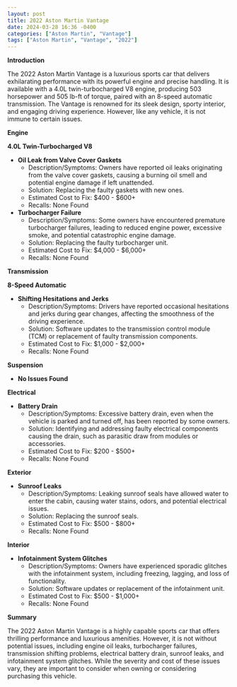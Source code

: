 ```yaml
---
layout: post
title: 2022 Aston Martin Vantage
date: 2024-03-28 16:36 -0400
categories: ["Aston Martin", "Vantage"]
tags: ["Aston Martin", "Vantage", "2022"]
---
```

**Introduction**

The 2022 Aston Martin Vantage is a luxurious sports car that delivers exhilarating performance with its powerful engine and precise handling. It is available with a 4.0L twin-turbocharged V8 engine, producing 503 horsepower and 505 lb-ft of torque, paired with an 8-speed automatic transmission. The Vantage is renowned for its sleek design, sporty interior, and engaging driving experience. However, like any vehicle, it is not immune to certain issues.

**Engine**

**4.0L Twin-Turbocharged V8**

* **Oil Leak from Valve Cover Gaskets**
    * Description/Symptoms: Owners have reported oil leaks originating from the valve cover gaskets, causing a burning oil smell and potential engine damage if left unattended. 
    * Solution: Replacing the faulty gaskets with new ones. 
    * Estimated Cost to Fix: $400 - $600+
    * Recalls: None Found
* **Turbocharger Failure**
    * Description/Symptoms: Some owners have encountered premature turbocharger failures, leading to reduced engine power, excessive smoke, and potential catastrophic engine damage. 
    * Solution: Replacing the faulty turbocharger unit. 
    * Estimated Cost to Fix: $4,000 - $6,000+
    * Recalls: None Found

**Transmission**

**8-Speed Automatic**

* **Shifting Hesitations and Jerks**
    * Description/Symptoms: Drivers have reported occasional hesitations and jerks during gear changes, affecting the smoothness of the driving experience. 
    * Solution: Software updates to the transmission control module (TCM) or replacement of faulty transmission components. 
    * Estimated Cost to Fix: $1,000 - $2,000+
    * Recalls: None Found

**Suspension**

* **No Issues Found**

**Electrical**

* **Battery Drain**
    * Description/Symptoms: Excessive battery drain, even when the vehicle is parked and turned off, has been reported by some owners. 
    * Solution: Identifying and addressing faulty electrical components causing the drain, such as parasitic draw from modules or accessories. 
    * Estimated Cost to Fix: $200 - $500+
    * Recalls: None Found

**Exterior**

* **Sunroof Leaks**
    * Description/Symptoms: Leaking sunroof seals have allowed water to enter the cabin, causing water stains, odors, and potential electrical issues. 
    * Solution: Replacing the sunroof seals. 
    * Estimated Cost to Fix: $500 - $800+
    * Recalls: None Found

**Interior**

* **Infotainment System Glitches**
    * Description/Symptoms: Owners have experienced sporadic glitches with the infotainment system, including freezing, lagging, and loss of functionality. 
    * Solution: Software updates or replacement of the infotainment unit. 
    * Estimated Cost to Fix: $500 - $1,000+
    * Recalls: None Found

**Summary**

The 2022 Aston Martin Vantage is a highly capable sports car that offers thrilling performance and luxurious amenities. However, it is not without potential issues, including engine oil leaks, turbocharger failures, transmission shifting problems, electrical battery drain, sunroof leaks, and infotainment system glitches. While the severity and cost of these issues vary, they are important to consider when owning or considering purchasing this vehicle.
